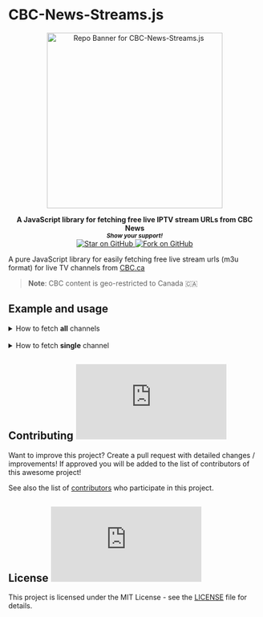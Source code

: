 # CBC-News-Streams.js

<div align="center">
<a href="https://github.com/MarketingPipeline/CBC-News-Streams.js"> 
<img height=350 alt="Repo Banner for CBC-News-Streams.js" src="https://capsule-render.vercel.app/api?type=waving&color=539bf5&height=300&section=header&text=CBC-News-Streams.js&fontSize=60&fontColor=ffffff&animation=fadeIn&fontAlignY=38&desc=Fetch%20live%20stream%20urls%20from%20CBC.ca%20&descAlignY=60&descAlign=50"></img></a>

</div>  
    
<p align="center">
  <b>A JavaScript library for fetching free live IPTV stream URLs from CBC News</b>

  <br>
  <small> <b><i>Show your support!</i> </b></small>
  <br>
   <a href="https://github.com/MarketingPipeline/CBC-News-Streams.js">
    <img title="Star on GitHub" src="https://img.shields.io/github/stars/MarketingPipeline/CBC-News-Streams.js.svg?style=social&label=Star">
  </a>
  <a href="https://github.com/MarketingPipeline/TheMovieDB-API-Wrapper.js/fork">
    <img title="Fork on GitHub" src="https://img.shields.io/github/forks/MarketingPipeline/CBC-News-Streams.js.svg?style=social&label=Fork">
  </a>
   </p>  

A pure JavaScript library for easily fetching free live stream urls (m3u format) for live TV channels from [CBC.ca](https://cbc.ca)

> <b>Note</b>: CBC content is geo-restricted to Canada :canada:


## Example and usage


<details>

<summary> How to fetch <b>all</b> channels</summary>

<br>


```js
// CBC-News-Streams.js Example - get all channels. 
import {CBC_News_Streams} from 'https://cdn.jsdelivr.net/gh/MarketingPipeline/CBC-News-Streams.js@v1.0.0/dist/cbc-news-streams.min.js' 

try {
    console.log(await CBC_News_Streams().getAllChannels()) // returns a JSON array of objects.
} catch (error) {
    console.log(error.message)
}
```

This will return an array of all channel details & stream URLs. 

<br><br><br><br>
</details>


<br>

<details>

<summary> How to fetch <b>single</b> channel</summary>

<br>

```js
/// CBC-News-Streams.js Example - get single channel example.
import {CBC_News_Streams} from 'https://cdn.jsdelivr.net/gh/MarketingPipeline/CBC-News-Streams.js@v1.0.0/dist/cbc-news-streams.min.js' 

try {
    console.log(await CBC_News_Streams().getChannel("Toronto")) // returns a JSON object.
} catch (error) {
    console.log(error.message)
}

```


This will return a single JSON object with channel details + the stream URL. 

</details>



## Contributing ![GitHub](https://img.shields.io/github/contributors/MarketingPipeline/CBC-News-Streams.js)

Want to improve this project? Create a pull request with detailed changes / improvements! If approved you will be added to the list of contributors of this awesome project!

See also the list of
[contributors](https://github.com/MarketingPipeline/CBC-News-Streams.js/graphs/contributors) who
participate in this project.

## License ![GitHub](https://img.shields.io/github/license/MarketingPipeline/CBC-News-Streams.js)

This project is licensed under the MIT License - see the
[LICENSE](https://github.com/MarketingPipeline/CBC-News-Streams.js/blob/main/LICENSE) file for
details.
